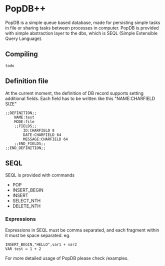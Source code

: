 # PopDB++
PopDB is a simple queue based database, made for persisting simple tasks in file or sharing tasks between processes in computer.
PopDB is provided with simple abstraction layer to the dbs, which is SEQL (Simple Extensible Query Language).


## Compiling

```
todo
```

## Definition file
At the current moment, the definition of DB record supports setting additional fields.
Each field has to be written like this "NAME:CHARFIELD SIZE"
```
;;DEFINITION;;
    NAME:test
    MODE:file
    ;;FIELDS;;
        ID:CHARFIELD 8
        DATE:CHARFIELD 64
        MESSAGE:CHARFIELD 64
    ;;END_FIELDS;;
;;END_DEFINITION;;
```

## SEQL
SEQL is provided with commands
* POP
* INSERT_BEGIN
* INSERT
* SELECT_NTH
* DELETE_NTH

### Expressions
Expressions in SEQL must be comma separated, and each fragment within it must be space separated.
eg.
```
INSERT_BEGIN,"HELLO",var1 + var2
VAR test = 1 + 2
```

For more detailed usage of PopDB please check /examples.

